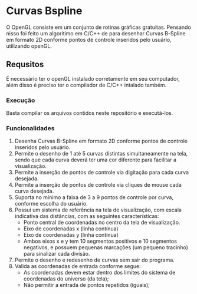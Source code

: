 # Curvas Bspline
O OpenGL consiste em um conjunto de rotinas gráficas gratuitas. Pensando nisso foi feito um algoritimo em C/C++ de para desenhar Curvas B-Spline em formato 2D conforme pontos de controle inseridos pelo usuário, utilizando openGL.

## Requsitos
É necessário ter o openGL instalado corretamente em seu computador, além disso é preciso ter o compilador de C/C++ intalado também.

### Execução
Basta compilar os arquivos contidos neste repositório e executá-los.

### Funcionalidades
1) Desenha Curvas B-Spline em formato 2D conforme pontos de controle inseridos pelo usuário.
2) Permite o desenho de 1 até 5 curvas distintas simultaneamente na tela, sendo que cada curva deverá ter uma cor diferente para facilitar a visualização.
3) Permite a inserção de pontos de controle via digitação para cada curva desejada. 
4) Permite a inserção de pontos de controle via cliques de mouse cada curva desejada. 
5) Suporta no mínimo a faixa de 3 a 9 pontos de controle por curva, conforme escolha do usuário.
6) Possui um sistema de referência na tela de visualização, com escala indicativa das distâncias, com as seguintes características:
    - Ponto central de coordenadas no centro da tela de visualização.
    - Eixo de coordenadas x (linha contínua)
    - Eixo de coordenadas y (linha contínua)
    - Ambos eixos x e y tem 10 segmentos positivos e 10 segmentos negativos, e possuem pequenas marcações (um pequeno tracinho) para sinalizar cada divisão.
8) Permite o desenho e redesenho de curvas sem sair do programa. 
9) Valida as coordenadas de entrada conforme segue:
    - As coordenadas devem estar dentro dos limites do sistema de coordenadas do universo (da tela);
    - Não permitir a entrada de pontos repetidos (iguais);
